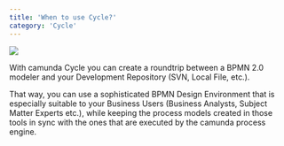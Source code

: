 ```yaml
---
title: 'When to use Cycle?'
category: 'Cycle'
---
```


<div class="row">
  <div class="col-xs-6 col-sm-6 col-md-3">
    <img id="cycle-idea" data-img-thumb src="ref:asset:/assets/img/getting-started/cycle/cycle-idea.png"/>
  </div>
  <div class="col-xs-6 cold-sm-6 col-md-9">
    <p>
      With camunda Cycle you can create a roundtrip between a BPMN 2.0 modeler and your Development Repository (SVN, Local File, etc.).
    </p>
    <p>
      That way, you can use a sophisticated BPMN Design Environment that is especially suitable to your Business Users (Business Analysts, Subject Matter Experts etc.), while keeping the process models created in those tools in sync with the ones that are executed by the camunda process engine.
    </p>
  </div>
</div>